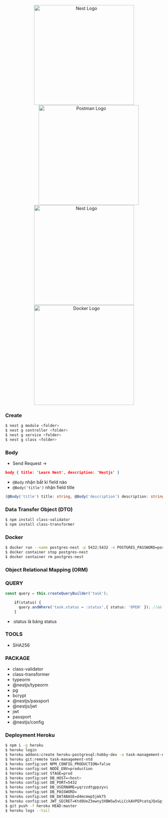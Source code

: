 <p align="center">
  <a href="http://nestjs.com/" target="blank"><img src="https://nestjs.com/img/logo_text.svg" width="320" alt="Nest Logo" /></a>
  <br />
   <a href="http://postman.com/" target="blank"><img src="https://camo.githubusercontent.com/cfe0dd83317c9b523c7f3d8911ee61eb1e2fc869a64a8b6ae075c2fd6e5b17cd/68747470733a2f2f6173736574732e676574706f73746d616e2e636f6d2f636f6d6d6f6e2d73686172652f706f73746d616e2d6c6f676f2d686f72697a6f6e74616c2d333230783133322e706e67" width="320" alt="Postman Logo" style="margin-left: 30px;" /></a>
   <br />
   <a href="https://www.postgresql.org/" target="blank"><img src="https://icon-library.com/images/postgresql-icon/postgresql-icon-20.jpg" width="320" alt="Nest Logo" /></a>
   <br />
    <a href="https://www.docker.com/" target="blank"><img src="https://upload.wikimedia.org/wikipedia/commons/thumb/4/4e/Docker_%28container_engine%29_logo.svg/1280px-Docker_%28container_engine%29_logo.svg.png" width="320" alt="Docker Logo" /></a>
   
</p>

[circleci-image]: https://img.shields.io/circleci/build/github/nestjs/nest/master?token=abc123def456
[circleci-url]: https://circleci.com/gh/nestjs/nest


### Create
```bash
$ nest g module <folder>
$ nest g controller <folder>
$ nest g service <folder>
$ nest g class <folder>

```

### Body
- Send Request ->
```json
body { title: 'Learn Nest', description: 'Nestjs' }
```
- `@Body` nhận bất kì field nào
- `@Body('title')` nhận field title 
```ts
(@Body('title') title: string, @Body('description') description: string)
```
### Data Transfer Object (DTO)
```bash
$ npm install class-validator
$ npm install class-transformer
```
### Docker
```bash
$ docker run --name postgres-nest -p 5432:5432 -e POSTGRES_PASSWORD=postgres -d postgres
$ docker container stop postgres-nest
$ docker container rm postgres-nest
```

### Object Relational Mapping (ORM)

### QUERY
```ts
const query = this.createQueryBuilder('task');

    if(status) {
      query.andWhere('task.status = :status',{ status: 'OPEN' }); //&&
    }
```
- :status là bảng status

### TOOLS
- SHA256

### PACKAGE
- class-validator
- class-transformer
- typeorm
- @nestjs/typeorm
- pg
- bcrypt
- @nestjs/passport
- @nestjs/jwt
- jwt
- passport
- @nestjs/config

### Deployment Heroku
```bash
$ npm i -g heroku
$ heroku login
$ heroku addons:create heroku-postgresql:hobby-dev -a task-management-ntd
$ heroku git:remote task-management-ntd
$ heroku config:set NPM_CONFIG_PRODUCTION=false
$ heroku config:set NODE_ENV=production
$ heroku config:set STAGE=prod
$ heroku config:set DB_HOST=<host>
$ heroku config:set DB_PORT=5432
$ heroku config:set DB_USERNAME=yqrzzdtgppzyvi
$ heroku config:set DB_PASSWORD=
$ heroku config:set DB_DATABASE=d4mcmep5jmk75
$ heroku config:set JWT_SECRET=Ktd8UeZ3ewny3XBWSw5vLLCckAVPEPcatqJQxGpj4cpvwqhzueMS7LDajDqTCkE4
$ git push -f heroku HEAD:master
$ heroku logs --tail
```